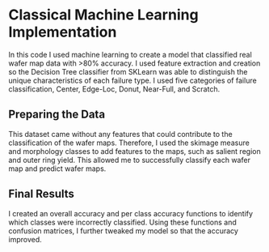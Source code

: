 # Classical Machine Learning Implementation

In this code I used machine learning to create a model that classified real wafer map data with >80% accuracy. I used feature extraction and creation so the Decision Tree classifier from SKLearn was able to distinguish the unique characteristics of each failure type. I used five categories of failure classification, Center, Edge-Loc, Donut, Near-Full, and Scratch.

## Preparing the Data

This dataset came without any features that could contribute to the classification of the wafer maps. Therefore, I used the skimage measure and morphology classes to add features to the maps, such as salient region and outer ring yield. This allowed me to successfully classify each wafer map and predict wafer maps.

## Final Results
I created an overall accuracy and per class accuracy functions to identify which classes were incorrectly classified. Using these functions and confusion matrices, I further tweaked my model so that the accuracy improved. 
